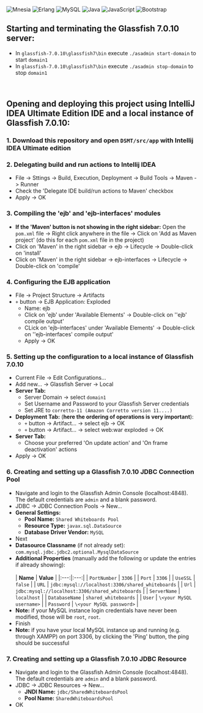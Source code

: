 ![Mnesia](https://img.shields.io/badge/Mnesia-ED7B06?style=flat&logo=erlang&logoColor=white)
![Erlang](https://img.shields.io/badge/Erlang-A90533?style=flat&logo=erlang&logoColor=white)
![MySQL](https://img.shields.io/badge/MySQL-4479A1?style=flat&logo=mysql&logoColor=white)
![Java](https://img.shields.io/badge/Java-ED8B00?style=flat&logo=openjdk&logoColor=white)
![JavaScript](https://img.shields.io/badge/JavaScript-F7DF1E?style=flat&logo=javascript&logoColor=black)
![Bootstrap](https://img.shields.io/badge/Bootstrap-7952B3?style=flat&logo=bootstrap&logoColor=white)

## Starting and terminating the Glassfish 7.0.10 server:
* In `glassfish-7.0.10\glassfish7\bin` execute `./asadmin start-domain` to start `domain1`
* In `glassfish-7.0.10\glassfish7\bin` execute `./asadmin stop-domain` to stop `domain1`

<br>

## Opening and deploying this project using IntelliJ IDEA Ultimate Edition IDE and a local instance of Glassfish 7.0.10:
### 1. Download this repository and open `DSMT/src/app` with Intellij IDEA Ultimate edition
### 2. Delegating build and run actions to Intellij IDEA
* File -> Sttings -> Build, Execution, Deployment -> Build Tools -> Maven -> Runner
* Check the 'Delegate IDE build/run actions to Maven' checkbox
* Apply -> OK
### 3. Compiling the 'ejb' and 'ejb-interfaces' modules
* **If the 'Maven' button is not showing in the right sidebar:** Open the `pom.xml` file -> Right click anywhere in the file -> Click on 'Add as Maven project' (do this for each `pom.xml` file in the project)
* Click on 'Maven' in the right sidebar -> ejb -> Lifecycle -> Double-click on 'install'
* Click on 'Maven' in the right sidebar -> ejb-interfaces -> Lifecycle -> Double-click on 'compile'
### 4. Configuring the EJB application
* File -> Project Structure -> Artifacts
* `+` button -> EJB Application: Exploded
  * Name: ejb
  * Click on 'ejb' under 'Available Elements' -> Double-click on ''ejb' compile output'
  * CLick on 'ejb-interfaces' under 'Available Elements' -> Double-click on ''ejb-interfaces' compile output'
  * Apply -> OK
### 5. Setting up the configuration to a local instance of Glassfish 7.0.10
* Current File -> Edit Configurations...
* Add new... -> Glassfish Server -> Local
* **Server Tab:**
  * Server Domain -> select `domain1`
  * Set Username and Password to your Glassfish Server credentials
  * Set JRE to `corretto-11 (Amazon Corretto version 11....)` 
* **Deployment Tab:** (**here the ordering of operations is very important**):
  * `+` button -> Artifact... -> select ejb -> OK
  * `+` button -> Artifact... -> select web:war exploded -> OK
* **Server Tab:**
  * Choose your preferred 'On update action' and 'On frame deactivation' actions
* Apply -> OK
### 6. Creating and setting up a Glassfish 7.0.10 JDBC Connection Pool
* Navigate and login to the Glassfish Admin Console (localhost:4848). The default credentials are `admin` and a blank password.
* JDBC -> JDBC Connection Pools -> New...
* **General Settings:**
  * **Pool Name:** `Shared Whiteboards Pool`
  * **Resource Type:** `javax.sql.DataSource`
  * **Database Driver Vendor:** `MySQL`
* Next
* **Datasource Classname** (if not already set): `com.mysql.jdbc.jdbc2.optional.MysqlDataSource`
* **Additional Properties** (manually add the following or update the entries if already showing):
  <br><br>
  | **Name**     | **Value** |
  |:---:|:---:|
  | `PortNumber`   | `3306`      |
  | `Port`         | `3306`      |
  | `UseSSL`       | `false`     |
  | `URL`          | `jdbc:mysql://localhost:3306/shared_whiteboards` |
  | `Url`          | `jdbc:mysql://localhost:3306/shared_whiteboards` |
  | `ServerName`   | `localhost` |
  | `DatabaseName` | `shared_whiteboards` |
  | `User`         | `\<your MySQL username>` |
  | `Password`     | `\<your MySQL password>` |
 * **Note:** if your MySQL instance login credentials have never been modified, those will be `root`, `root`.
* Finish
* **Note:** if you have your local MySQL instance up and running (e.g. through XAMPP) on port 3306, by clicking the 'Ping' button, the ping should be successful
### 7. Creating and setting up a Glassfish 7.0.10 JDBC Resource
* Navigate and login to the Glassfish Admin Console (localhost:4848). The default credentials are `admin` and a blank password.
* JDBC -> JDBC Resources -> New...
  * **JNDI Name:** `jdbc/SharedWhiteboardsPool`
  * **Pool Name:** `SharedWhiteboardsPool`
* OK
